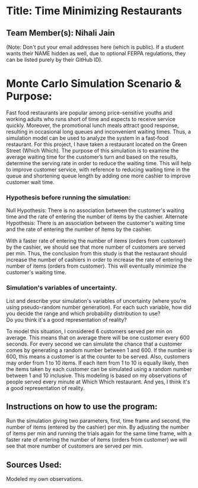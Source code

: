 
# Title: Time Minimizing Restaurants

## Team Member(s): Nihali Jain
(Note: Don't put your email addresses here (which is public).  If a student wants their NAME hidden as well, due to optional FERPA regulations, they can be listed purely by their GitHub ID).

# Monte Carlo Simulation Scenario & Purpose:

Fast food restaurants are popular among price-sensitive youths and working adults who runs short of time and expects to receive service quickly. Moreover, the promotional lunch meals attract good response, resulting in occasional long queues and inconvenient waiting times. Thus, a simulation model can be used to analyze the system in a fast-food restaurant. For this project, I have taken a restaurant located on the Green Street (Which Which). The purpose of this simulation is to examine the average waiting time for the customer’s turn and based on the results, determine the serving rate in order to reduce the waiting time. This will help to improve customer service, with reference to reducing waiting time in the queue and shortening queue length by adding one more cashier to improve customer wait time.
### Hypothesis before running the simulation:

Null Hypothesis: There is no association between the customer's waiting time and the rate of entering the number of items by the cashier.
Alternate Hypothesis:  There is an association between the customer's waiting time and the rate of entering the number of items by the cashier.

With a faster rate of entering the number of items (orders from customer) by the cashier, we should see that more number of customers are served per min. Thus, the conclusion from this study is that the restaurant should increase the number of cashiers in order to increase the rate of entering the number of items (orders from customer). This will eventually minimize the customer's waiting time. 

### Simulation's variables of uncertainty. 
List and describe your simulation's variables of uncertainty (where you're using pseudo-random number generation). 
For each such variable, how did you decide the range and which probability distribution to use?  
Do you think it's a good representation of reality?

To model this situation, I considered 6 customers served per min on average. This means that on average there will be one customer every 600 seconds. For every second we can simulate the chance that a customer comes by generating a random number between 1 and 600. If the number is 600, this means a customer is at the counter to be served. Also, customers may order from 1 to 10 items. If each item from 1 to 10 is equally likely, then the items taken by each customer can be simulated using a random number between 1 and 10 inclusive. This modeling is based on my observations of people served every minute at Which Which restaurant.  And yes, I think it's a good representation of reality. 
## Instructions on how to use the program:

Run the simulation giving two parameters, first, time frame and second, the number of items (entered by the cashier) per min. By adjusting the number of items per min and running the trials again for the same time frame, with a faster rate of entering the number of items (orders from customer) we will see that more number of customers are served per min.
## Sources Used:
Modeled my own observations.
